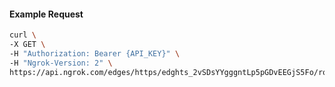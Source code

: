 <!-- Code generated for API Clients. DO NOT EDIT. -->

#### Example Request

```bash
curl \
-X GET \
-H "Authorization: Bearer {API_KEY}" \
-H "Ngrok-Version: 2" \
https://api.ngrok.com/edges/https/edghts_2vSDsYYgggntLp5pGDvEEGjS5Fo/routes/edghtsrt_2vSDsUS00TEMftcJNXsUy8xyIug/ip_restriction
```
